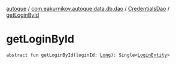 [autoque](../../index.md) / [com.eakurnikov.autoque.data.db.dao](../index.md) / [CredentialsDao](index.md) / [getLoginById](./get-login-by-id.md)

# getLoginById

`abstract fun getLoginById(loginId: `[`Long`](https://kotlinlang.org/api/latest/jvm/stdlib/kotlin/-long/index.html)`): Single<`[`LoginEntity`](../../com.eakurnikov.autoque.data.db.entity/-login-entity/index.md)`>`